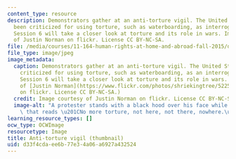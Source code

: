 ```yaml
---
content_type: resource
description: Demonstrators gather at an anti-torture vigil. The United States has
  been criticized for using torture, such as waterboarding, as interrogation tactics.
  Session 6 will take a closer look at torture and its role in wars. Image courtesy
  of Justin Norman on flickr. License CC BY-NC-SA.
file: /media/courses/11-164-human-rights-at-home-and-abroad-fall-2015/d33f4cdaee6b77e34a06a6927a432524_11-164f15-th.jpg
file_type: image/jpeg
image_metadata:
  caption: Demonstrators gather at an anti-torture vigil. The United States has been
    criticized for using torture, such as waterboarding, as an interrogation tactic.
    Session 6 will take a closer look at torture and its role in wars. (Image courtesy
    of [Justin Norman](https://www.flickr.com/photos/shriekingtree/5225175851/in/photostream/)
    on flickr. License CC BY-NC-SA.)
  credit: Image courtesy of Justin Norman on flickr. License CC BY-NC-SA.
  image-alt: "A protester stands with a black hood over his face while holding a sign\
    \ that reads \u201CNo more torture, not here, not there, nowhere.\u201D"
learning_resource_types: []
ocw_type: OCWImage
resourcetype: Image
title: Anti-torture vigil (thumbnail)
uid: d33f4cda-ee6b-77e3-4a06-a6927a432524
---
```

